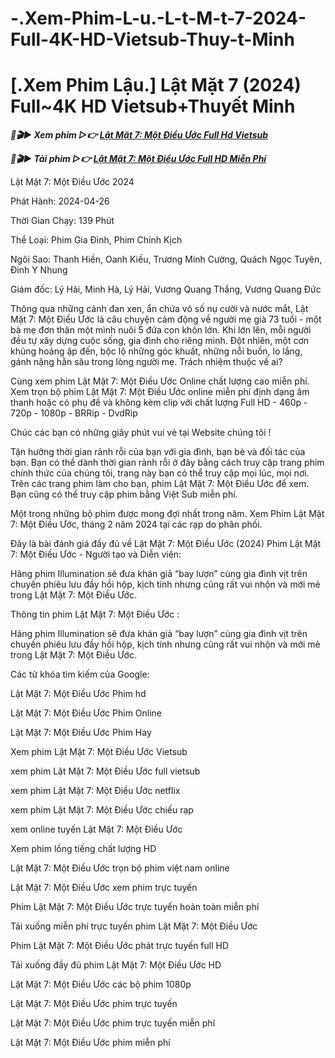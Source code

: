 <h1>-.Xem-Phim-L-u.-L-t-M-t-7-2024-Full-4K-HD-Vietsub-Thuy-t-Minh</h1>

<h1>[.Xem Phim Lậu.] Lật Mặt 7 (2024) Full~4K HD Vietsub+Thuyết Minh</h1>

<p><b><I>🔴🎬▶ Xem phim ▷👉 <a href="https://zeta.figy.digital/vi/movie/1258626/face-off-7-one-wish" rel="noopener">Lật Mặt 7: Một Điều Ước Full Hd Vietsub</a></I></b></p>

<p><b><I>🔴🎬▶ Tải phim ▷👉 <a href="https://zeta.figy.digital/vi/movie/1258626/face-off-7-one-wish" rel="noopener">Lật Mặt 7: Một Điều Ước Full HD Miễn Phí</a></I></b></p>

Lật Mặt 7: Một Điều Ước 2024

Phát Hành: 2024-04-26

Thời Gian Chạy: 139 Phút

Thể Loại: Phim Gia Đình, Phim Chính Kịch

Ngôi Sao: Thanh Hiền, Oanh Kiều, Trương Minh Cường, Quách Ngọc Tuyên, Đinh Y Nhung

Giám đốc: Lý Hải, Minh Hà, Lý Hải, Vương Quang Thắng, Vương Quang Đức

Thông qua những cảnh đan xen, ẩn chứa vô số nụ cười và nước mắt, Lật Mặt 7: Một Điều Ước là câu chuyện cảm động về người mẹ già 73 tuổi - một bà mẹ đơn thân một mình nuôi 5 đứa con khôn lớn. Khi lớn lên, mỗi người đều tự xây dựng cuộc sống, gia đình cho riêng mình. Đột nhiên, một cơn khủng hoảng ập đến, bộc lộ những góc khuất, những nỗi buồn, lo lắng, gánh nặng hằn sâu trong lòng người mẹ. Trách nhiệm thuộc về ai?

Cùng xem phim Lật Mặt 7: Một Điều Ước Online chất lượng cao miễn phí. Xem trọn bộ phim Lật Mặt 7: Một Điều Ước online miễn phí định dạng âm thanh hoặc có phụ đề và không kèm clip với chất lượng Full HD - 460p - 720p - 1080p - BRRip - DvdRip

Chúc các bạn có những giây phút vui vẻ tại Website chúng tôi !

Tận hưởng thời gian rảnh rỗi của bạn với gia đình, bạn bè và đối tác của bạn. Bạn có thể dành thời gian rảnh rỗi ở đây bằng cách truy cập trang phim chính thức của chúng tôi, trang này bạn có thể truy cập mọi lúc, mọi nơi. Trên các trang phim làm cho bạn, phim Lật Mặt 7: Một Điều Ước để xem. Bạn cũng có thể truy cập phim bằng Việt Sub miễn phí.

Một trong những bộ phim được mong đợi nhất trong năm. Xem Phim Lật Mặt 7: Một Điều Ước, tháng 2 năm 2024 tại các rạp do phân phối.

Đây là bài đánh giá đầy đủ về Lật Mặt 7: Một Điều Ước (2024) Phim Lật Mặt 7: Một Điều Ước - Người tạo và Diễn viên:

Hãng phim Illumination sẽ đưa khán giả “bay lượn” cùng gia đình vịt trên chuyến phiêu lưu đầy hồi hộp, kịch tính nhưng cũng rất vui nhộn và mới mẻ trong Lật Mặt 7: Một Điều Ước.

Thông tin phim Lật Mặt 7: Một Điều Ước :

Hãng phim Illumination sẽ đưa khán giả “bay lượn” cùng gia đình vịt trên chuyến phiêu lưu đầy hồi hộp, kịch tính nhưng cũng rất vui nhộn và mới mẻ trong Lật Mặt 7: Một Điều Ước.

Các từ khóa tìm kiếm của Google:

Lật Mặt 7: Một Điều Ước Phim hd

Lật Mặt 7: Một Điều Ước Phim Online

Lật Mặt 7: Một Điều Ước Phim Hay

Xem phim Lật Mặt 7: Một Điều Ước Vietsub

xem phim Lật Mặt 7: Một Điều Ước full vietsub

xem phim Lật Mặt 7: Một Điều Ước netflix

xem phim Lật Mặt 7: Một Điều Ước chiếu rạp

xem online tuyến Lật Mặt 7: Một Điều Ước

Xem phim lồng tiếng chất lượng HD

Lật Mặt 7: Một Điều Ước trọn bộ phim việt nam online

Lật Mặt 7: Một Điều Ước xem phim trực tuyến

Phim Lật Mặt 7: Một Điều Ước trực tuyến hoàn toàn miễn phí

Tải xuống miễn phí trực tuyến phim Lật Mặt 7: Một Điều Ước

Phim Lật Mặt 7: Một Điều Ước phát trực tuyến full HD

Tải xuống đầy đủ phim Lật Mặt 7: Một Điều Ước HD

Lật Mặt 7: Một Điều Ước các bộ phim 1080p

Lật Mặt 7: Một Điều Ước phim trực tuyến

Lật Mặt 7: Một Điều Ước phim trực tuyến miễn phí

Lật Mặt 7: Một Điều Ước phim miễn phí
